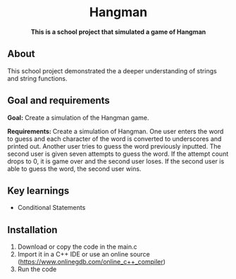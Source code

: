 <h1 align="center">Hangman</h1>
<p align="center"><strong>This is a school project that simulated a game of Hangman</strong>
</p>
<h2>About</h2>
    This school project demonstrated the a deeper understanding of strings and string functions.

<h2>Goal and requirements</h2>

<strong>Goal:</strong> Create a simulation of the Hangman game.

<strong>Requirements: </strong>
Create a simulation of Hangman.  One user enters the word to guess and each character of the word is converted to underscores and printed out.  Another user tries to guess the word previously inputted.  The second user is given seven attempts to guess the word.  If the attempt count drops to 0, it is game over and the second user loses.  If the second user is able to guess the word, the second user wins.

<h2>Key learnings</h2>

- Conditional Statements

<h2>Installation</h2>

1. Download or copy the code in the main.c
2. Import it in a C++ IDE or use an online source (https://www.onlinegdb.com/online_c++_compiler)
3. Run the code



